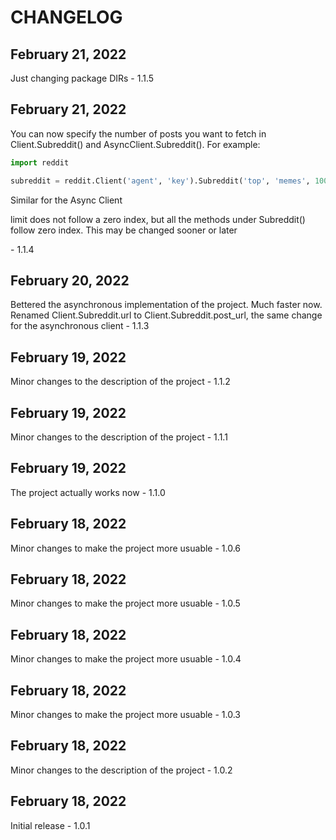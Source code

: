 # CHANGELOG

## February 21, 2022

Just changing package DIRs - 1.1.5

## February 21, 2022

You can now specify the number of posts you want to fetch in Client.Subreddit() and AsyncClient.Subreddit().
For example:

```py
import reddit

subreddit = reddit.Client('agent', 'key').Subreddit('top', 'memes', 100) # To fetch 100 posts. If a limit is not specified, it defaults to 25
```

Similar for the Async Client

limit does not follow a zero index, but all the methods under Subreddit() follow zero index. This may be changed sooner or later

​- 1.1.4

## February 20, 2022

Bettered the asynchronous implementation of the project. Much faster now. Renamed Client.Subreddit.url to Client.Subreddit.post_url, the same change for the asynchronous client - 1.1.3

## February 19, 2022

Minor changes to the description of the project - 1.1.2

## February 19, 2022

Minor changes to the description of the project - 1.1.1

## February 19, 2022

The project actually works now - 1.1.0

## February 18, 2022

Minor changes to make the project more usuable - 1.0.6

## February 18, 2022

Minor changes to make the project more usuable - 1.0.5

## February 18, 2022

Minor changes to make the project more usuable - 1.0.4

## February 18, 2022

Minor changes to make the project more usuable - 1.0.3

## February 18, 2022

Minor changes to the description of the project - 1.0.2

## February 18, 2022

Initial release - 1.0.1

